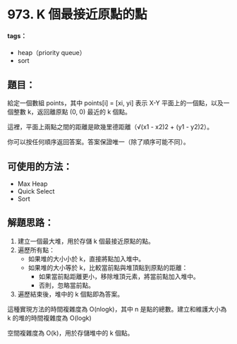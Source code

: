 # 973. K 個最接近原點的點
#### tags：
- heap（priority queue）
- sort

## 題目：
給定一個數組 points，其中 points[i] = [xi, yi] 表示 X-Y 平面上的一個點，以及一個整數 k，返回離原點 (0, 0) 最近的 k 個點。

這裡，平面上兩點之間的距離是歐幾里德距離（√(x1 - x2)2 + (y1 - y2)2）。

你可以按任何順序返回答案。答案保證唯一（除了順序可能不同）。

## 可使用的方法：
- Max Heap
- Quick Select
- Sort

## 解題思路： 
1. 建立一個最大堆，用於存儲 k 個最接近原點的點。
2. 遍歷所有點：
   - 如果堆的大小小於 k，直接將點加入堆中。
   - 如果堆的大小等於 k，比較當前點與堆頂點到原點的距離：
     - 如果當前點距離更小，移除堆頂元素，將當前點加入堆中。
     - 否則，忽略當前點。
3. 遍歷結束後，堆中的 k 個點即為答案。

這種實現方法的時間複雜度為 O(nlogk)，其中 n 是點的總數。建立和維護大小為 k 的堆的時間複雜度為 O(logk)

空間複雜度為 O(k)，用於存儲堆中的 k 個點。